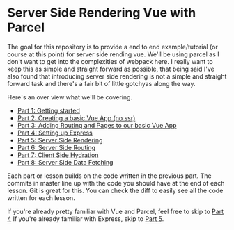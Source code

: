 # Server Side Rendering Vue with Parcel

The goal for this repository is to provide a end to end example/tutorial (or course at this point) for server side rending vue. We'll be using parcel as I don't want to get into the complexities of webpack here. I really want to keep this as simple and straight forward as possible, that being said I've also found that introducing server side rendering is not a simple and straight forward task and there's a fair bit of little gotchyas along the way.

Here's an over view what we'll be covering. 

* [Part 1: Getting started](https://github.com/asprich/VueSSRExample/wiki/Part-1:-Getting-started)
* [Part 2: Creating a basic Vue App (no ssr)](https://github.com/asprich/VueSSRExample/wiki/Part-2:-Vue-App-(no-ssr))
* [Part 3: Adding Routing and Pages to our basic Vue App](https://github.com/asprich/VueSSRExample/wiki/Part-3:-Routing)
* [Part 4: Setting up Express](https://github.com/asprich/VueSSRExample/wiki/Part-4:-Express)
* [Part 5: Server Side Rendering](https://github.com/asprich/VueSSRExample/wiki/Part-5:-Server-Side-Rendering)
* [Part 6: Server Side Routing](https://github.com/asprich/VueSSRExample/wiki/Part-6:-Server-Side-Routing)
* [Part 7: Client Side Hydration](https://github.com/asprich/VueSSRExample/wiki/Part-7:-Client-Side-Hydration)
* [Part 8: Server Side Data Fetching](https://github.com/asprich/VueSSRExample/wiki/Part-8:-Server-Side-Data-Fetching)

Each part or lesson builds on the code written in the previous part. The commits in master line up with the code you should have at the end of each lesson. Git is great for this. You can check the diff to easily see all the code written for each lesson.

If you're already pretty familiar with Vue and Parcel, feel free to skip to [Part 4](https://github.com/asprich/VueSSRExample/wiki/Part-4:-Express) If you're already familiar with Express, skip to [Part 5](https://github.com/asprich/VueSSRExample/wiki/Part-5:-Server-Side-Rendering).
